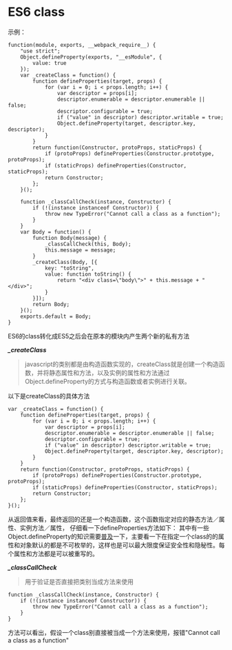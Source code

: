 # ES6 class

示例：

```
function(module, exports, __webpack_require__) {
    "use strict";
    Object.defineProperty(exports, "__esModule", {
        value: true
    });
    var _createClass = function() {
        function defineProperties(target, props) {
            for (var i = 0; i < props.length; i++) {
                var descriptor = props[i];
                descriptor.enumerable = descriptor.enumerable || false;
                descriptor.configurable = true;
                if ("value" in descriptor) descriptor.writable = true;
                Object.defineProperty(target, descriptor.key, descriptor);
            }
        }
        return function(Constructor, protoProps, staticProps) {
            if (protoProps) defineProperties(Constructor.prototype, protoProps);
            if (staticProps) defineProperties(Constructor, staticProps);
            return Constructor;
        };
    }();

    function _classCallCheck(instance, Constructor) {
        if (!(instance instanceof Constructor)) {
            throw new TypeError("Cannot call a class as a function");
        }
    }
    var Body = function() {
        function Body(message) {
            _classCallCheck(this, Body);
            this.message = message;
        }
        _createClass(Body, [{
            key: "toString",
            value: function toString() {
                return "<div class=\"body\">" + this.message + "</div>";
            }
        }]);
        return Body;
    }();
    exports.default = Body;
}
```


ES6的class转化成ES5之后会在原本的模块内产生两个新的私有方法

***_createClass***
> javascript的类别都是由构造函数实现的，createClass就是创建一个构造函数，并将静态属性和方法，以及实例的属性和方法通过Object.defineProperty的方式与构造函数或者实例进行关联。

以下是createClass的具体方法

```
var _createClass = function() {
    function defineProperties(target, props) {
        for (var i = 0; i < props.length; i++) {
            var descriptor = props[i];
            descriptor.enumerable = descriptor.enumerable || false;
            descriptor.configurable = true;
            if ("value" in descriptor) descriptor.writable = true;
            Object.defineProperty(target, descriptor.key, descriptor);
        }
    }
    return function(Constructor, protoProps, staticProps) {
        if (protoProps) defineProperties(Constructor.prototype, protoProps);
        if (staticProps) defineProperties(Constructor, staticProps);
        return Constructor;
    };
}();
```

从返回值来看，最终返回的还是一个构造函数，这个函数指定对应的静态方法／属性、实例方法／属性，
仔细看一下defineProperties方法如下：
其中有一些Object.defineProperty的知识需要[普及](./defineProperty.md)一下，主要看一下在指定一个class的的属性和对象默认的都是不可枚举的，这样也是可以最大限度保证安全性和隐秘性。每个属性和方法都是可以被重写的。





***_classCallCheck***
> 用于验证是否直接把类别当成方法来使用

```
function _classCallCheck(instance, Constructor) {
    if (!(instance instanceof Constructor)) {
        throw new TypeError("Cannot call a class as a function");
    }
}
```

方法可以看出，假设一个class别直接被当成一个方法来使用，报错<span sytle="color:red">"Cannot call a class as a function"</span>
